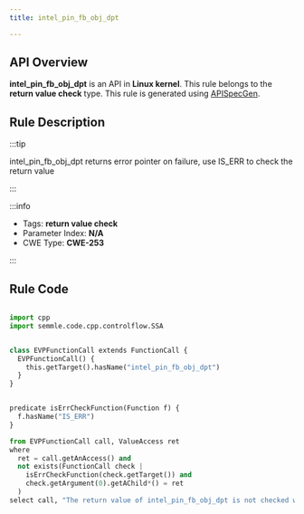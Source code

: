 ```yaml
---
title: intel_pin_fb_obj_dpt

---
```



## API Overview
**intel_pin_fb_obj_dpt** is an API in **Linux kernel**. This rule belongs to the **return value check** type. This rule is generated using [APISpecGen](../../tools/APISpecGen).
## Rule Description

:::tip

intel_pin_fb_obj_dpt returns error pointer on failure, use IS_ERR to check the return value

:::

:::info

- Tags: **return value check**
- Parameter Index: **N/A**
- CWE Type: **CWE-253**

:::

## Rule Code
```python

import cpp
import semmle.code.cpp.controlflow.SSA


class EVPFunctionCall extends FunctionCall {
  EVPFunctionCall() {
    this.getTarget().hasName("intel_pin_fb_obj_dpt")
  }
}


predicate isErrCheckFunction(Function f) {
  f.hasName("IS_ERR") 
}

from EVPFunctionCall call, ValueAccess ret
where
  ret = call.getAnAccess() and
  not exists(FunctionCall check |
    isErrCheckFunction(check.getTarget()) and
    check.getArgument(0).getAChild*() = ret
  )
select call, "The return value of intel_pin_fb_obj_dpt is not checked with IS_ERR."
    
```
